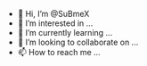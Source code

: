 - 👋 Hi, I’m @SuBmeX
- 👀 I’m interested in ...
- 🌱 I’m currently learning ...
- 💞️ I’m looking to collaborate on ...
- 📫 How to reach me ...

<!---
SuBmeX/SuBmeX is a ✨ special ✨ repository because its `README.md` (this file) appears on your GitHub profile.
You can click the Preview link to take a look at your changes.
--->
